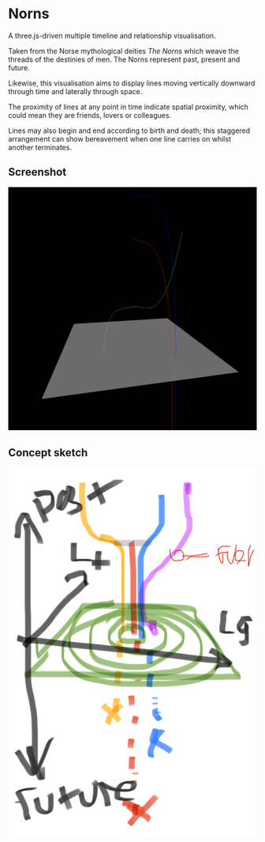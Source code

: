 # Norns

A three.js-driven multiple timeline and relationship visualisation.

Taken from the Norse mythological deities *The Norns* which weave the threads of the destinies of men.
The Norns represent past, present and future.

Likewise, this visualisation aims to display lines moving vertically downward through time and laterally through space.

The proximity of lines at any point in time indicate spatial proximity, which could mean they are friends, lovers or colleagues.

Lines may also begin and end according to birth and death; this staggered arrangement can show bereavement when one line carries on whilst another terminates.

## Screenshot

<img src="norns-screenshot.png">


## Concept sketch

<img src="norns-concept-sketch.jpeg">


